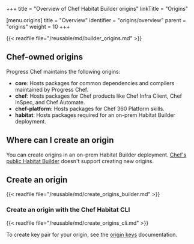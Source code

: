 +++
title = "Overview of Chef Habitat Builder origins"
linkTitle = "Origins"

[menu.origins]
    title = "Overview"
    identifier = "origins/overview"
    parent = "origins"
    weight = 10
+++

{{< readfile file="/reusable/md/builder_origins.md" >}}

## Chef-owned origins

Progress Chef maintains the following origins:

- **core**: Hosts packages for common dependencies and compilers maintained by Progress Chef.
- **chef**: Hosts packages for Chef products like Chef Infra Client, Chef InSpec, and Chef Automate.
- **chef-platform**: Hosts packages for Chef 360 Platform skills.
- **habitat**: Hosts packages required for an on-prem Habitat Builder deployment.

## Where can I create an origin

You can create origins in an on-prem Habitat Builder deployment.
[Chef's public Habitat Builder](https://bldr.habitat.sh) doesn't support creating new origins.

## Create an origin

{{< readfile file="/reusable/md/create_origins_builder.md" >}}

### Create an origin with the Chef Habitat CLI

{{< readfile file="/reusable/md/create_origins_cli.md" >}}

To create key pair for your origin, see the [origin keys](/origins/origin_keys/#generate-origin-keys) documentation.

